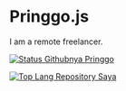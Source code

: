 
# Pringgo.js

I am a remote freelancer. 

[![Status Githubnya Pringgo](https://github-readme-stats.vercel.app/api?include_all_commits=true&count_private=true&username=pringgojs&show_icons=true&theme=buefy)](https://github.com/pringgojs/github-readme-stats)

[![Top Lang Repository Saya](https://github-readme-stats.vercel.app/api/top-langs/?username=pringgojs&layout=compact&theme=buefy)](https://github.com/pringgojs/github-readme-stats)
